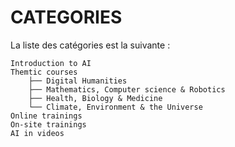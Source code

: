 <h1>CATEGORIES</h1>

La liste des catégories est la suivante :

```text
Introduction to AI
Themtic courses
	├── Digital Humanities
	├── Mathematics, Computer science & Robotics 
	├── Health, Biology & Medicine
	└── Climate, Environment & the Universe
Online trainings
On-site trainings
AI in videos
```



